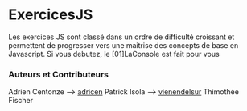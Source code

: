 # ExercicesJS

Les exercices JS sont classé dans un ordre de difficulté croissant et permettent de progresser vers une maitrise des concepts de base en Javascript.
Si vous debutez, le [01]LaConsole est fait pour vous

### Auteurs et Contributeurs

Adrien Centonze --> [adricen](https://github.com/adricen "profile Git")
Patrick Isola --> [vienendelsur](https://github.com/vienendelsur "profile Git")
Thimothée Fischer
